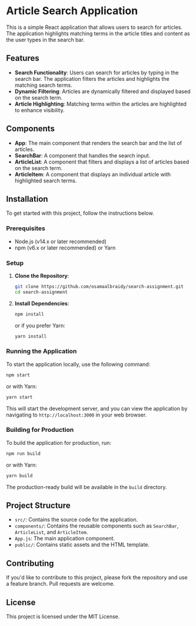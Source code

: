 # Article Search Application

This is a simple React application that allows users to search for articles. The application highlights matching terms in the article titles and content as the user types in the search bar.

## Features

- **Search Functionality**: Users can search for articles by typing in the search bar. The application filters the articles and highlights the matching search terms.
- **Dynamic Filtering**: Articles are dynamically filtered and displayed based on the search term.
- **Article Highlighting**: Matching terms within the articles are highlighted to enhance visibility.

## Components

- **App**: The main component that renders the search bar and the list of articles.
- **SearchBar**: A component that handles the search input.
- **ArticleList**: A component that filters and displays a list of articles based on the search term.
- **ArticleItem**: A component that displays an individual article with highlighted search terms.

## Installation

To get started with this project, follow the instructions below.

### Prerequisites

- Node.js (v14.x or later recommended)
- npm (v6.x or later recommended) or Yarn

### Setup

1. **Clone the Repository**:

   ```bash
   git clone https://github.com/osamaalbraidy/search-assignment.git
   cd search-assignment
   ```

2. **Install Dependencies**:
   ```bash
   npm install
   ```
   or if you prefer Yarn:
   ```bash
   yarn install
   ```

### Running the Application

To start the application locally, use the following command:

```bash
npm start
```

or with Yarn:

```bash
yarn start
```

This will start the development server, and you can view the application by navigating to `http://localhost:3000` in your web browser.

### Building for Production

To build the application for production, run:

```bash
npm run build
```

or with Yarn:

```bash
yarn build
```

The production-ready build will be available in the `build` directory.

## Project Structure

- `src/`: Contains the source code for the application.
- `components/`: Contains the reusable components such as `SearchBar`, `ArticleList`, and `ArticleItem`.
- `App.js`: The main application component.
- `public/`: Contains static assets and the HTML template.

## Contributing

If you'd like to contribute to this project, please fork the repository and use a feature branch. Pull requests are welcome.

## License

This project is licensed under the MIT License.
